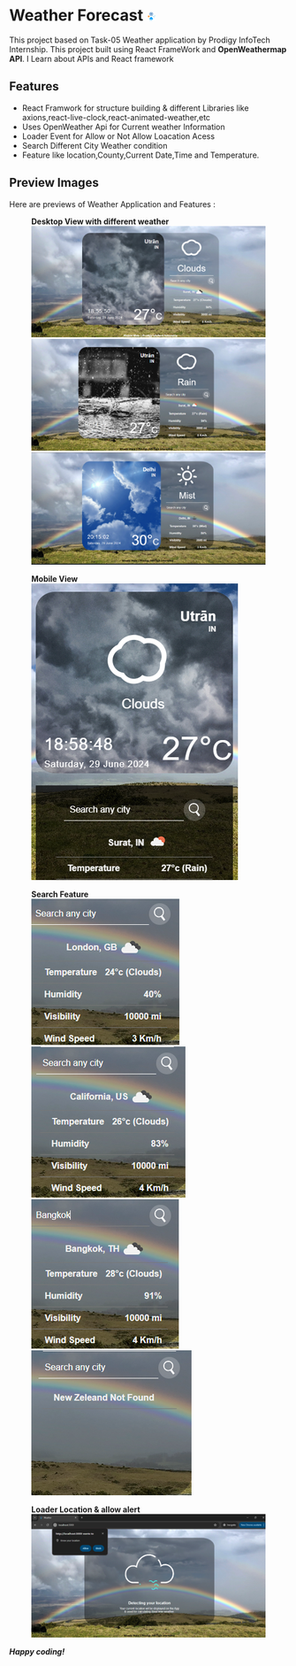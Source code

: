 <!DOCTYPE html>
<html lang="en">
<body>
  <h1> Weather Forecast <img src="./public/logo.png" alt="Application"></h1>
  <p>This project based on Task-05 Weather application  by Prodigy InfoTech Internship.
    This project built using React FrameWork and <b>OpenWeathermap API</b>.
    I Learn about APIs and React framework 
 </p>
  
  <h2>Features</h2>
  <ul>
      <li>React Framwork for structure building & different Libraries like axions,react-live-clock,react-animated-weather,etc</li>  
      <li>Uses OpenWeather Api for Current weather Information </li>
      <li>Loader Event for Allow or Not Allow Loacation Acess</li>
      <li>Search Different City Weather condition</li>
      <li>Feature like location,County,Current Date,Time and Temperature.</li>
 </ul>
 

  <h2>Preview Images</h2>

  <p>Here are previews of Weather Application and Features :</p>

  <figure>
    <figcaption><b>Desktop View with different weather</b></figcaption>
    <img src="./public/assets/Desktop-1.png" alt="d-1"><img src="./public/assets/Desktop-2.png" alt="d-2 ">
    <img src="./public/assets/Desktop-3.png" alt="d-3 ">
  </figure>
  
  <figure>
      <figcaption><b>Mobile View</b></figcaption>
    <img src="./public/assets/mobile.png" alt="mobile ">
  </figure>

  <figure>
      <figcaption><b>Search Feature</b></figcaption>
    <img src="./public/assets/feature-1.png" alt="F-1 "><img src="./public/assets/feature-2.png" alt="F-2 ">
    <img src="./public/assets/feature-3.png" alt="F-3 "><img src="./public/assets/feature-4.png" alt="F-4 ">
  </figure>

   <figure>
      <figcaption><b>Loader Location & allow alert</b></figcaption>
    <img src="./public/assets/Location-Loading.png" alt="Loader">
  </figure>


  

  <i><b><p>Happy coding!</p></b></i>
</body>
</html>


